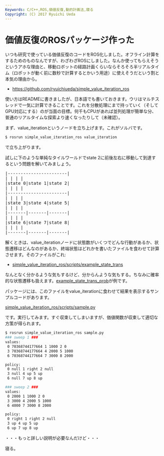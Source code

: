 ```yaml
---
Keywords: C/C++,ROS,価値反復,動的計画法,寝る
Copyright: (C) 2017 Ryuichi Ueda
---
```


# 価値反復のROSパッケージ作った
いつも研究で使っている価値反復のコードをROS化しました。オフライン計算をするためのものなんですが、わざわざROSにしました。なんか使ってもらえそうというアホな理由と、移動ロボットの経路計画くらいならそろそろ半リアルタイム（ロボットが動く前に数秒で計算するとかいう用途）に使えそうだという割と本気の理由から。

<ul>
	<li><a href="https://github.com/ryuichiueda/simple_value_iteration_ros">https://github.com/ryuichiueda/simple_value_iteration_ros</a></li>
</ul>

使い方はREADMEに書きましたが、日本語でも書いておきます。ウリはマルチスレッドで一気に計算できることです。これを分散処理にまで持っていく（そしてGPU対応にする）のが当面の目標。何千もCPUがあれば並列処理が簡単な分、普通のリアルタイムな探索より速くなったりして（未確認）。


まず、value_iterationというノードを立ち上げます。これがソルバです。

```bash
$ rosrun simple_value_iteration_ros value_iteration 
```

で立ち上がります。


試しに下のような単純なタイルワールドでstate 2に前後左右に移動して到達するという問題を解いてみましょう。

<pre>
|-----------------------|
| | | |
|state 0|state 1|state 2|
| | | |
|-----------------------|
| | | |
|state 3|state 4|state 5|
| | | |
|-------|-------|-------|
| | | |
|state 6|state 7|state 8|
| | | |
|-------|-------|-------|
</pre>


解くときは、value_iterationノードに状態数がいくつでどんな行動があるか、状態遷移はどんなのがあるか、終端状態はどれかを書いたファイルを食わせて計算させます。そのファイルがこれ:

<ul>
	<li><a href="https://github.com/ryuichiueda/simple_value_iteration_ros/blob/master/scripts/example_state_trans">simple_value_iteration_ros/scripts/example_state_trans</a></li>
</ul>

なんとなく分かるような気もするけど、分からんような気もする。ちなみに確率的な状態遷移も扱えます。<a href="https://github.com/ryuichiueda/simple_value_iteration_ros/blob/master/scripts/example_state_trans_prob">example_state_trans_prob</a>が例です。

パッケージには、このファイルをvalue_iterationに食わせて結果を表示するサンプルコードがあります。

<a href="https://github.com/ryuichiueda/simple_value_iteration_ros/blob/master/scripts/sample.py">simple_value_iteration_ros/scripts/sample.py</a>

です。実行してみます。すぐ収束してしまいますが、価値関数が収束して適切な方策が得られます。

```bash
$ rosrun simple_value_iteration_ros sample.py 
### sweep 1 ###
values:
 0 70368744177664 1 1000 2 0 
 3 70368744177664 4 2000 5 1000 
 6 70368744177664 7 3000 8 2000 

policy:
 0 null 1 right 2 null 
 3 null 4 up 5 up 
 6 null 7 up 8 up 

### sweep 2 ###
values:
 0 2000 1 1000 2 0 
 3 3000 4 2000 5 1000 
 6 4000 7 3000 8 2000 

policy:
 0 right 1 right 2 null 
 3 up 4 up 5 up 
 6 up 7 up 8 up 
```


・・・もっと詳しい説明が必要なんだけど・・・


寝る。
